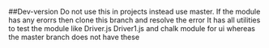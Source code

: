 ##Dev-version
Do not use this in projects instead use master.
If the module has any erorrs then clone this branch and resolve the error
It has all utilities to test the module like Driver.js Driver1.js and chalk module for ui
whereas the master branch does not have these
